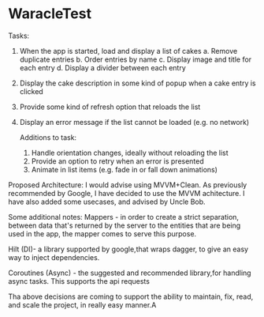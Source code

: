 # WaracleTest
Tasks:

1. When the app is started, load and display a list of cakes
    a. Remove duplicate entries
    b. Order entries by name
    c. Display image and title for each entry
    d. Display a divider between each entry
2. Display the cake description in some kind of popup when a cake entry is clicked
3. Provide some kind of refresh option that reloads the list
4. Display an error message if the list cannot be loaded (e.g. no network)

    Additions to task:
    1. Handle orientation changes, ideally without reloading the list
    2. Provide an option to retry when an error is presented
    3. Animate in list items (e.g. fade in or fall down animations)


Proposed Architecture:
I would advise using MVVM+Clean.
As previously recommended by Google, I have decided to use the MVVM achitecture.
I have also added some usecases, and advised by Uncle Bob.

Some additional notes:
Mappers - in order to create a strict separation, between data that's returned by the server to the
entities that are being used in the app, the mapper comes to serve this purpose.

Hilt (DI)- a library supported by google,that wraps dagger, to give an easy way to inject dependencies.

Coroutines (Async) - the suggested and recommended library,for handling async tasks. This supports
the api requests

Tha above decisions are coming to support the ability to maintain, fix, read, and scale the project, in really easy manner.A

